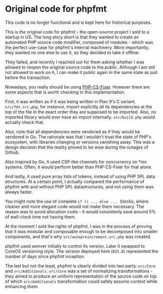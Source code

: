 # Original code for phpfmt

This code is no longer functional and is kept here for historical purposes.

This is the original code for phpfmt - the open-source project I sold to a
startup in US. The long story short is that they wanted to create an automated
PHP source code modifier, composed of modules - which was the perfect use-case
for phpfmt's internal machinery. More importantly, they wanted no one else to
use it, so they decided to take it offline.

They failed, and recently I reached out for them asking whether I was allowed to
reopen the original source code to the public. Although I am still not allowed
to work on it, I can make it public again in the same state as just before the
transaction.

Nowadays, you really should be using [PHP-CS-Fixer](https://github.com/FriendsOfPHP/PHP-CS-Fixer). However there are some aspects
that is worth checking in this implementation.

First, it was written as if it was being written in Plan 9's C variant. `src/fmt.src.php`,
for instance, import explicitly all its dependencies at the top of the file in
the exact order they are supposed to be imported. Also, no imported library
would ever have an import internally. `src/build.php` would actually check that.

Also, note that all dependencies were vendored as if they would be vendored in
Go. The rationale was that I wouldn't trust the state of PHP's ecosystem, with
libraries changing or versions vanishing away. This was a design decision that
the reality proved to be wise during the outages of Github.

Also inspired by Go, it used CSP-like channels for concurrency on *nix systems.
Often, it would perform better than PHP-CS-Fixer for that alone.

And lastly, it used pure array lists of tokens, instead of using PHP SPL data
structures. At a certain point, I actually compared the performance of phpfmt
with and without PHP SPL datastructures, and not using them was always faster.

You might note the use of complete `if () ... else ... ` blocks, where cleaner
and more elegant code would not make them necessary. The reason was to avoid
allocation costs - it would consistenly save around 5% of wall-clock time not
having them.

At the moment I sold the rights of phpfmt, I was in the process of proving that
it was modular and composable enough to be decomposed into smaller components,
and that's why `src/autopreincrement.src.php` was created.

phpfmt used semver initially to control its version. Later it swapped to CoreOS
versioning style. The version deployed here (`825.0`) represented the number of
days since phpfmt inception.

The last but not the least, phpfmt is clearly divided into two parts: `src/Core`
and `src/Additionals`. `src/Core` was a set of normalizing transformations -
they aimed to produce an uniform representation of the source code on top of
which `src/Additionals` transformation could safely assume context while
enhancing them.
